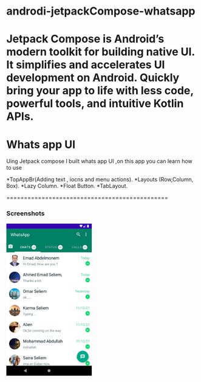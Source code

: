 # androdi-jetpackCompose-whatsapp

Jetpack Compose is Android’s modern toolkit for building native UI. It simplifies and accelerates UI development on Android. Quickly bring your app to life with less code, powerful tools, and intuitive Kotlin APIs.
==============================================
# Whats app UI

Uing Jetpack compose I built whats app UI ,on this app you can learn how to use 

 *TopAppBr(Adding text , iocns and menu actions).
 *Layouts (Row,Column, Box).
 *Lazy Column.
 *Float Button.
 *TabLayout. 
        
==============================================
 ### Screenshots
<img src="screenshot_1.png" height="400" alt="Screenshot"/> 

